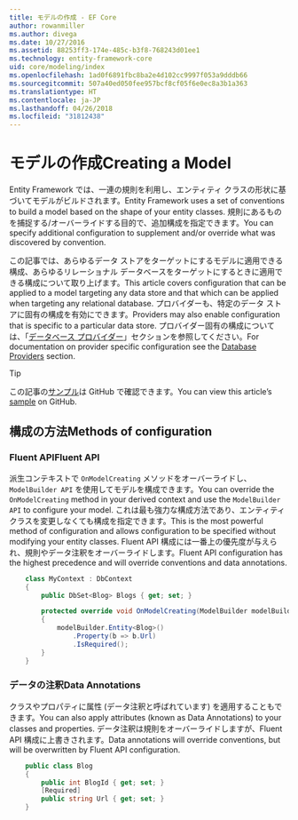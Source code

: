 ```yaml
---
title: モデルの作成 - EF Core
author: rowanmiller
ms.author: divega
ms.date: 10/27/2016
ms.assetid: 88253ff3-174e-485c-b3f8-768243d01ee1
ms.technology: entity-framework-core
uid: core/modeling/index
ms.openlocfilehash: 1ad0f6891fbc8ba2e4d102cc9997f053a9dddb66
ms.sourcegitcommit: 507a40ed050fee957bcf8cf05f6e0ec8a3b1a363
ms.translationtype: HT
ms.contentlocale: ja-JP
ms.lasthandoff: 04/26/2018
ms.locfileid: "31812438"
---
```

# <a name="creating-a-model"></a><span data-ttu-id="bee09-102">モデルの作成</span><span class="sxs-lookup"><span data-stu-id="bee09-102">Creating a Model</span></span>

<span data-ttu-id="bee09-103">Entity Framework では、一連の規則を利用し、エンティティ クラスの形状に基づいてモデルがビルドされます。</span><span class="sxs-lookup"><span data-stu-id="bee09-103">Entity Framework uses a set of conventions to build a model based on the shape of your entity classes.</span></span> <span data-ttu-id="bee09-104">規則にあるものを捕捉する/オーバーライドする目的で、追加構成を指定できます。</span><span class="sxs-lookup"><span data-stu-id="bee09-104">You can specify additional configuration to supplement and/or override what was discovered by convention.</span></span>

<span data-ttu-id="bee09-105">この記事では、あらゆるデータ ストアをターゲットにするモデルに適用できる構成、あらゆるリレーショナル データベースをターゲットにするときに適用できる構成について取り上げます。</span><span class="sxs-lookup"><span data-stu-id="bee09-105">This article covers configuration that can be applied to a model targeting any data store and that which can be applied when targeting any relational database.</span></span> <span data-ttu-id="bee09-106">プロバイダーも、特定のデータ ストアに固有の構成を有効にできます。</span><span class="sxs-lookup"><span data-stu-id="bee09-106">Providers may also enable configuration that is specific to a particular data store.</span></span> <span data-ttu-id="bee09-107">プロバイダー固有の構成については、「[データベース プロバイダー](../providers/index.md)」セクションを参照してください。</span><span class="sxs-lookup"><span data-stu-id="bee09-107">For documentation on provider specific configuration see the [Database Providers](../providers/index.md) section.</span></span>

> [!TIP]  
> <span data-ttu-id="bee09-108">この記事の[サンプル](https://github.com/aspnet/EntityFramework.Docs/tree/master/samples)は GitHub で確認できます。</span><span class="sxs-lookup"><span data-stu-id="bee09-108">You can view this article’s [sample](https://github.com/aspnet/EntityFramework.Docs/tree/master/samples) on GitHub.</span></span>

## <a name="methods-of-configuration"></a><span data-ttu-id="bee09-109">構成の方法</span><span class="sxs-lookup"><span data-stu-id="bee09-109">Methods of configuration</span></span>

### <a name="fluent-api"></a><span data-ttu-id="bee09-110">Fluent API</span><span class="sxs-lookup"><span data-stu-id="bee09-110">Fluent API</span></span>

<span data-ttu-id="bee09-111">派生コンテキストで `OnModelCreating` メソッドをオーバーライドし、`ModelBuilder API` を使用してモデルを構成できます。</span><span class="sxs-lookup"><span data-stu-id="bee09-111">You can override the `OnModelCreating` method in your derived context and use the `ModelBuilder API` to configure your model.</span></span> <span data-ttu-id="bee09-112">これは最も強力な構成方法であり、エンティティ クラスを変更しなくても構成を指定できます。</span><span class="sxs-lookup"><span data-stu-id="bee09-112">This is the most powerful method of configuration and allows configuration to be specified without modifying your entity classes.</span></span> <span data-ttu-id="bee09-113">Fluent API 構成には一番上の優先度が与えられ、規則やデータ注釈をオーバーライドします。</span><span class="sxs-lookup"><span data-stu-id="bee09-113">Fluent API configuration has the highest precedence and will override conventions and data annotations.</span></span>

<!-- [!code-csharp[Main](samples/core/Modeling/FluentAPI/Samples/Required.cs?range=5-15&highlight=5-10)] -->

``` csharp
    class MyContext : DbContext
    {
        public DbSet<Blog> Blogs { get; set; }

        protected override void OnModelCreating(ModelBuilder modelBuilder)
        {
            modelBuilder.Entity<Blog>()
                .Property(b => b.Url)
                .IsRequired();
        }
    }
```

### <a name="data-annotations"></a><span data-ttu-id="bee09-114">データの注釈</span><span class="sxs-lookup"><span data-stu-id="bee09-114">Data Annotations</span></span>

<span data-ttu-id="bee09-115">クラスやプロパティに属性 (データ注釈と呼ばれています) を適用することもできます。</span><span class="sxs-lookup"><span data-stu-id="bee09-115">You can also apply attributes (known as Data Annotations) to your classes and properties.</span></span> <span data-ttu-id="bee09-116">データ注釈は規則をオーバーライドしますが、Fluent API 構成に上書きされます。</span><span class="sxs-lookup"><span data-stu-id="bee09-116">Data annotations will override conventions, but will be overwritten by Fluent API configuration.</span></span>

<!-- [!code-csharp[Main](samples/core/Modeling/DataAnnotations/Samples/Required.cs?range=11-16&highlight=4)] -->
``` csharp
    public class Blog
    {
        public int BlogId { get; set; }
        [Required]
        public string Url { get; set; }
    }
```
